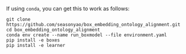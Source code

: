 If using `conda`, you can get this to work as follows:

```
git clone https://github.com/seasonyao/box_embedding_ontology_alignment.git
cd box_embedding_ontology_alignment
conda env create --name run_boxmodel --file environment.yaml
pip install -e boxes
pip install -e learner
```


